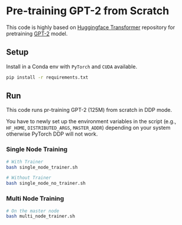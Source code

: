 # Pre-training GPT-2 from Scratch

This code is highly based on [Huggingface Transformer](https://github.com/huggingface/transformers) repository for pretraining [GPT-2](https://d4mucfpksywv.cloudfront.net/better-language-models/language-models.pdf) model.

## Setup
Install in a Conda env with `PyTorch` and `CUDA` available.

```bash
pip install -r requirements.txt
```

## Run
This code runs pr-training GPT-2 (125M) from scratch in DDP mode. 

You have to newly set up the environment variables in the script (e.g., `HF_HOME`, `DISTRIBUTED_ARGS`, `MASTER_ADDR`) depending on your system otherwise PyTorch DDP will not work.

### Single Node Training
```bash
# With Trainer
bash single_node_trainer.sh
```
```bash
# Without Trainer
bash single_node_no_trainer.sh
```

### Multi Node Training
```bash
# On the master node 
bash multi_node_trainer.sh
```


